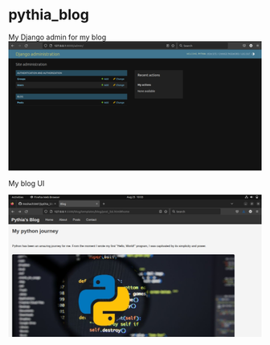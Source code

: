 # pythia_blog

My Django admin for my blog
![Django admin](https://github.com/meshach5667/pythia_blog/blob/master/Images/Screenshot%20from%202023-08-24%2019-56-00.png)

My blog UI

![My bog UI](https://github.com/meshach5667/pythia_blog/blob/master/Images/Screenshot%20from%202023-08-25%2010-04-02.png)

